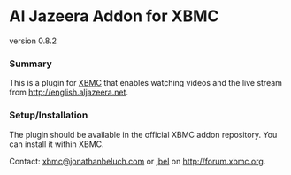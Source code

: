 Al Jazeera Addon for XBMC
========================
version 0.8.2

### Summary ###
This is a plugin for [XBMC](http://xbmc.org) that enables watching videos and
the live stream from <http://english.aljazeera.net>.

### Setup/Installation ###
The plugin should be available in the official XBMC addon repository. You can
install it within XBMC.

Contact: <xbmc@jonathanbeluch.com> or [jbel](http://forum.xbmc.org/member.php?u=46729) on <http://forum.xbmc.org>.
